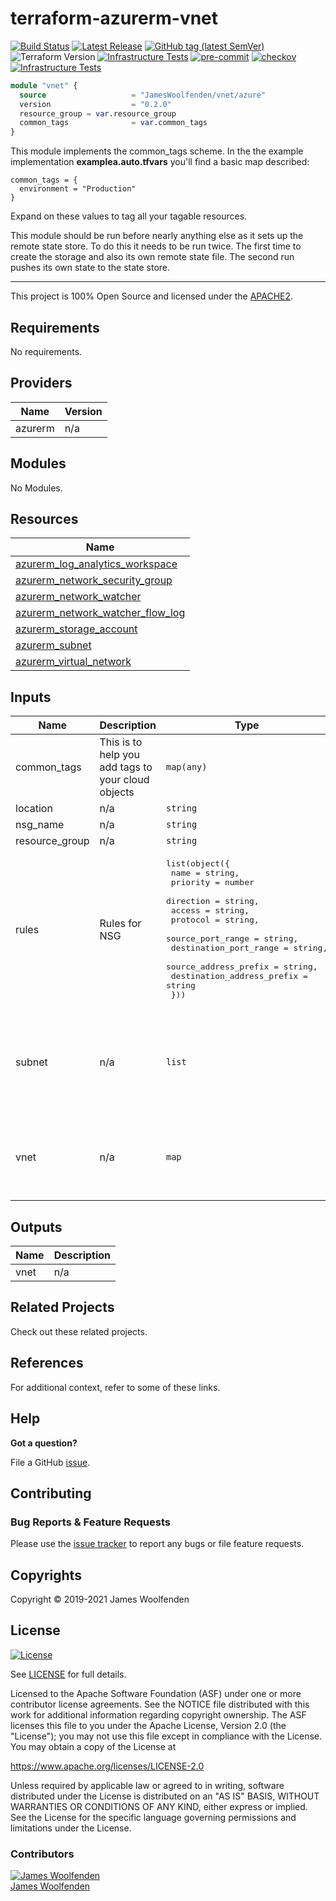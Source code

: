 # terraform-azurerm-vnet

[![Build Status](https://github.com/JamesWoolfenden/terraform-azurerm-vnet/workflows/Verify%20and%20Bump/badge.svg?branch=master)](https://github.com/JamesWoolfenden/terraform-azurerm-vnet)
[![Latest Release](https://img.shields.io/github/release/JamesWoolfenden/terraform-azurerm-vnet.svg)](https://github.com/JamesWoolfenden/terraform-azurerm-vnet/releases/latest)
[![GitHub tag (latest SemVer)](https://img.shields.io/github/tag/JamesWoolfenden/terraform-azurerm-vnet.svg?label=latest)](https://github.com/JamesWoolfenden/terraform-azurerm-vnet/releases/latest)
![Terraform Version](https://img.shields.io/badge/tf-%3E%3D0.14.0-blue.svg)
[![Infrastructure Tests](https://www.bridgecrew.cloud/badges/github/JamesWoolfenden/terraform-azurerm-vnet/cis_aws)](https://www.bridgecrew.cloud/link/badge?vcs=github&fullRepo=JamesWoolfenden%2Fterraform-azurerm-vnet&benchmark=CIS+AWS+V1.2)
[![pre-commit](https://img.shields.io/badge/pre--commit-enabled-brightgreen?logo=pre-commit&logoColor=white)](https://github.com/pre-commit/pre-commit)
[![checkov](https://img.shields.io/badge/checkov-verified-brightgreen)](https://www.checkov.io/)
[![Infrastructure Tests](https://www.bridgecrew.cloud/badges/github/jameswoolfenden/terraform-azurerm-vnet/general)](https://www.bridgecrew.cloud/link/badge?vcs=github&fullRepo=JamesWoolfenden%2Fterraform-azurerm-vnet&benchmark=INFRASTRUCTURE+SECURITY)

```terraform
module "vnet" {
  source                   = "JamesWoolfenden/vnet/azure"
  version                  = "0.2.0"
  resource_group = var.resource_group
  common_tags              = var.common_tags
}
```

This module implements the common_tags scheme. In the the example implementation **examplea.auto.tfvars** you'll find a basic map described:

```HCL
common_tags = {
  environment = "Production"
}
```

Expand on these values to tag all your tagable resources.

This module should be run before nearly anything else as it sets up the remote state store. To do this it needs to be run twice. The first time to create the storage and also its own remote state file.
The second run pushes its own state to the state store.

---

This project is 100% Open Source and licensed under the [APACHE2](LICENSE).

<!-- BEGINNING OF PRE-COMMIT-TERRAFORM DOCS HOOK -->
## Requirements

No requirements.

## Providers

| Name | Version |
|------|---------|
| azurerm | n/a |

## Modules

No Modules.

## Resources

| Name |
|------|
| [azurerm_log_analytics_workspace](https://registry.terraform.io/providers/hashicorp/azurerm/latest/docs/resources/log_analytics_workspace) |
| [azurerm_network_security_group](https://registry.terraform.io/providers/hashicorp/azurerm/latest/docs/resources/network_security_group) |
| [azurerm_network_watcher](https://registry.terraform.io/providers/hashicorp/azurerm/latest/docs/resources/network_watcher) |
| [azurerm_network_watcher_flow_log](https://registry.terraform.io/providers/hashicorp/azurerm/latest/docs/resources/network_watcher_flow_log) |
| [azurerm_storage_account](https://registry.terraform.io/providers/hashicorp/azurerm/latest/docs/resources/storage_account) |
| [azurerm_subnet](https://registry.terraform.io/providers/hashicorp/azurerm/latest/docs/resources/subnet) |
| [azurerm_virtual_network](https://registry.terraform.io/providers/hashicorp/azurerm/latest/docs/resources/virtual_network) |

## Inputs

| Name | Description | Type | Default | Required |
|------|-------------|------|---------|:--------:|
| common\_tags | This is to help you add tags to your cloud objects | `map(any)` | n/a | yes |
| location | n/a | `string` | `"uksouth"` | no |
| nsg\_name | n/a | `string` | `"myfirstnsg"` | no |
| resource\_group | n/a | `string` | n/a | yes |
| rules | Rules for NSG | <pre>list(object({<br>    name                       = string,<br>    priority                   = number<br>    direction                  = string,<br>    access                     = string,<br>    protocol                   = string,<br>    source_port_range          = string,<br>    destination_port_range     = string,<br>    source_address_prefix      = string,<br>    destination_address_prefix = string<br>  }))</pre> | n/a | yes |
| subnet | n/a | `list` | <pre>[<br>  {<br>    "address_prefixes": [<br>      "10.0.0.0/27"<br>    ],<br>    "name": "default"<br>  }<br>]</pre> | no |
| vnet | n/a | `map` | <pre>{<br>  "address_space": [<br>    "10.0.0.0/24"<br>  ],<br>  "name": "Sandbox"<br>}</pre> | no |

## Outputs

| Name | Description |
|------|-------------|
| vnet | n/a |
<!-- END OF PRE-COMMIT-TERRAFORM DOCS HOOK -->

## Related Projects

Check out these related projects.

## References

For additional context, refer to some of these links.

## Help

**Got a question?**

File a GitHub [issue](https://github.com/JamesWoolfenden/terraform-azurerm-vnet/issues).

## Contributing

### Bug Reports & Feature Requests

Please use the [issue tracker](https://github.com/JamesWoolfenden/terraform-azurerm-vnet/issues) to report any bugs or file feature requests.

## Copyrights

Copyright © 2019-2021 James Woolfenden

## License

[![License](https://img.shields.io/badge/License-Apache%202.0-blue.svg)](https://opensource.org/licenses/Apache-2.0)

See [LICENSE](LICENSE) for full details.

Licensed to the Apache Software Foundation (ASF) under one
or more contributor license agreements. See the NOTICE file
distributed with this work for additional information
regarding copyright ownership. The ASF licenses this file
to you under the Apache License, Version 2.0 (the
"License"); you may not use this file except in compliance
with the License. You may obtain a copy of the License at

<https://www.apache.org/licenses/LICENSE-2.0>

Unless required by applicable law or agreed to in writing,
software distributed under the License is distributed on an
"AS IS" BASIS, WITHOUT WARRANTIES OR CONDITIONS OF ANY
KIND, either express or implied. See the License for the
specific language governing permissions and limitations
under the License.

### Contributors

[![James Woolfenden][jameswoolfenden_avatar]][jameswoolfenden_homepage]<br/>[James Woolfenden][jameswoolfenden_homepage]

[jameswoolfenden_homepage]: https://github.com/jameswoolfenden
[jameswoolfenden_avatar]: https://github.com/jameswoolfenden.png?size=150
[github]: https://github.com/jameswoolfenden
[linkedin]: https://www.linkedin.com/in/jameswoolfenden/
[twitter]: https://twitter.com/JimWoolfenden
[share_twitter]: https://twitter.com/intent/tweet/?text=terraform-azurerm-vnet&url=https://github.com/JamesWoolfenden/terraform-azurerm-vnet
[share_linkedin]: https://www.linkedin.com/shareArticle?mini=true&title=terraform-azurerm-vnet&url=https://github.com/JamesWoolfenden/terraform-azurerm-vnet
[share_reddit]: https://reddit.com/submit/?url=https://github.com/JamesWoolfenden/terraform-azurerm-vnet
[share_facebook]: https://facebook.com/sharer/sharer.php?u=https://github.com/JamesWoolfenden/terraform-azurerm-vnet
[share_email]: mailto:?subject=terraform-azurerm-vnet&body=https://github.com/JamesWoolfenden/terraform-azurerm-vnet
